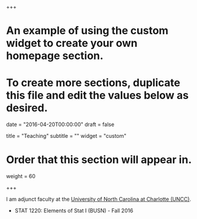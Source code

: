 +++
# An example of using the custom widget to create your own homepage section.
# To create more sections, duplicate this file and edit the values below as desired.

date = "2016-04-20T00:00:00"
draft = false

title = "Teaching"
subtitle = ""
widget = "custom"

# Order that this section will appear in.
weight = 60

+++

I am adjunct faculty at the [University of North Carolina at Charlotte (UNCC)](http://www.uncc.edu/). 

- STAT 1220: Elements of Stat I (BUSN) - Fall 2016
